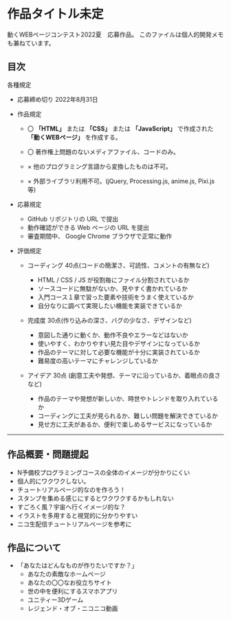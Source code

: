 # 作品タイトル未定
動くWEBページコンテスト2022夏　応募作品。
このファイルは個人的開発メモも兼ねています。

## 目次
各種規定


- 応募締め切り
2022年8月31日

- 作品規定
   - 〇 **「HTML」** または **「CSS」** または **「JavaScript」** で作成された **「動くWEBページ」** を作成する。
   - 〇 著作権上問題のないメディアファイル、コードのみ。
   
   - × 他のプログラミング言語から変換したものは不可。
   - × 外部ライブラリ利用不可。(jQuery, Processing.js, anime.js, Pixi.js 等)

- 応募規定
   - GitHub リポジトリの URL で提出
   - 動作確認ができる Web ページの URL を提出
   - 審査期間中、 Google Chrome ブラウザで正常に動作
   
- 評価規定
   - コーディング 40点(コードの簡潔さ、可読性、コメントの有無など)
     - HTML / CSS / JS が役割毎にファイル分割されているか
     - ソースコードに無駄がないか、見やすく書かれているか
     - 入門コース１章で習った要素や技術をうまく使えているか
     - 自分なりに調べて実現したい機能を実装できているか
     
   - 完成度 30点(作り込みの深さ、バグの少なさ、デザインなど)
     - 意図した通りに動くか、動作不良やエラーなどはないか
     - 使いやすく、わかりやすい見た目やデザインになっているか
     - 作品のテーマに対して必要な機能が十分に実装されているか
     - 難易度の高いテーマにチャレンジしているか
     
   - アイデア 30点 (創意工夫や発想、テーマに沿っているか、着眼点の良さなど)
     - 作品のテーマや発想が新しいか、時世やトレンドを取り入れているか
     - コーディングに工夫が見られるか、難しい問題を解決できているか
     - 見せ方に工夫があるか、便利で楽しめるサービスになっているか
     
***

## 作品概要・問題提起
- N予備校プログラミングコースの全体のイメージが分かりにくい
- 個人的にワクワクしない。
- チュートリアルページ的なのを作ろう！
- スタンプを集める感じにするとワクワクするかもしれない
- すごろく風？宇宙へ行くイメージ的な？
- イラストを多用すると視覚的に分かりやすい
- ニコ生配信チュートリアルページを参考に

## 作品について
- 「あなたはどんなものが作りたいですか？」
  - あなたの素敵なホームページ
  - あなたの〇〇なお役立ちサイト
  - 世の中を便利にするスマホアプリ
  - ユニティー3Dゲーム
  - レジェンド・オブ・ニコニコ動画


